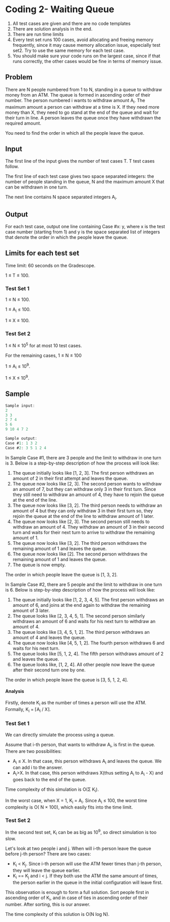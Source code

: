 # Coding 2- Waiting Queue

1. All test cases are given and there are no code templates
2. There are solution analysis in the end.
3. There are run time limits
4. Every test set runs 100 cases, avoid allocating
   and freeing memory frequently, since it may cause
   memory allocation issue, especially test set2. Try to use the same
   memory for each test case.
5. You should make sure your code runs on the
   largest case, since if that runs correctly,
   the other cases would be fine in terms of memory issue.

## Problem

There are N people numbered from 1 to N, standing in
a queue to withdraw money from an ATM. The queue is
formed in ascending order of their number. The person
numbered i wants to withdraw amount A<sub>i</sub>.
The maximum amount a person can withdraw at a time is X.
If they need more money than X, they need to go stand at
the end of the queue and wait for their turn in line.
A person leaves the queue once they have withdrawn the
required amount.

You need to find the order in which all the people leave the queue.

## Input

The first line of the input gives the number of test cases T. T test cases follow.

The first line of each test case gives two space separated integers: the number of people standing in the queue, N and
the maximum amount X that can be withdrawn in one turn.

The next line contains N space separated integers A<sub>i</sub>.

## Output

For each test case, output one line containing Case #x: y, where x is the test case number (starting from 1) and y is
the space separated list of integers that denote the order in which the people leave the queue.

## Limits for each test set

Time limit: 60 seconds on the Gradescope.

1 ≤ T ≤ 100.

### Test Set 1

1 ≤ N ≤ 100.

1 ≤ A<sub>i</sub> ≤ 100.

1 ≤ X ≤ 100.

### Test Set 2

1 ≤ N ≤ 10<sup>5</sup> for at most 10 test cases.

For the remaining cases, 1 ≤ N ≤ 100

1 ≤ A<sub>i</sub> ≤ 10<sup>9</sup>.

1 ≤ X ≤ 10<sup>9</sup>.

## Sample

```c
Sample input:
2
3 3
2 7 4
5 6
9 10 4 7 2

Sample output:
Case #1: 1 3 2
Case #2: 3 5 1 2 4

```

In Sample Case #1, there are 3 people and the limit to withdraw in one turn is 3. Below is a step-by-step description of
how the process will look like:

1. The queue initially looks like [1, 2, 3]. The first person withdraws an amount of 2 in their first attempt and leaves
   the queue.
2. The queue now looks like [2, 3]. The second person wants to withdraw an amount of 7, but they can withdraw only 3 in
   their first turn. Since they still need to withdraw an amount of 4, they have to rejoin the queue at the end of the
   line.
3. The queue now looks like [3, 2]. The third person needs to withdraw an amount of 4 but they can only withdraw 3 in
   their first turn so, they rejoin the queue at the end of the line to withdraw amount of 1 later.
4. The queue now looks like [2, 3]. The second person still needs to withdraw an amount of 4. They withdraw an amount of
   3 in their second turn and waits for their next turn to arrive to withdraw the remaining amount of 1.
5. The queue now looks like [3, 2]. The third person withdraws the remaining amount of 1 and leaves the queue.
6. The queue now looks like [2]. The second person withdraws the remaining amount of 1 and leaves the queue.
7. The queue is now empty.

The order in which people leave the queue is [1, 3, 2].

In Sample Case #2, there are 5 people and the limit to withdraw in one turn is 6. Below is step-by-step description of
how the process will look like:

1. The queue initially looks like [1, 2, 3, 4, 5]. The first person withdraws an amount of 6, and joins at the end again
   to withdraw the remaining amount of 3 later.
2. The queue looks like [2, 3, 4, 5, 1]. The second person similarly withdraws an amount of 6 and waits for his next
   turn to withdraw an amount of 4.
3. The queue looks like [3, 4, 5, 1, 2]. The third person withdraws an amount of 4 and leaves the queue.
4. The queue now looks like [4, 5, 1, 2]. The fourth person withdraws 6 and waits for his next turn.
5. The queue looks like [5, 1, 2, 4]. The fifth person withdraws amount of 2 and leaves the queue.
6. The queue looks like, [1, 2, 4]. All other people now leave the queue after their second turn one by one.

The order in which people leave the queue is [3, 5, 1, 2, 4].

#### Analysis

Firstly, denote K<sub>i</sub> as the number of times a person will use the ATM. Formally, K<sub>i</sub> = ⌈A<sub>i</sub>
/ X⌉.

### Test Set 1

We can directly simulate the process using a queue.

Assume that i-th person, that wants to withdraw A<sub>i</sub>, is first in the queue. There are two possibilities:

- A<sub>i</sub> ≤ X. In that case, this person withdraws A<sub>i</sub> and leaves the queue. We can add i to the answer.
- A<sub>i</sub>>X. In that case, this person withdraws X(thus setting A<sub>i</sub> to A<sub>i</sub> - X) and goes back
  to the end of the queue.

Time complexity of this simulation is O(Σ K<sub>i</sub>).

In the worst case, when X = 1, K<sub>i</sub> = A<sub>i</sub>. Since A<sub>i</sub> ≤ 100, the worst time complexity is O(
N × 100), which easily fits into
the time limit.

### Test Set 2

In the second test set, K<sub>i</sub> can be as big as 10<sup>9</sup>, so direct simulation is too slow.

Let's look at two people i and j. When will i-th person leave the queue before j-th person? There are two cases:

- K<sub>i</sub> < K<sub>j</sub>. Since i-th person will use the ATM fewer times than j-th person, they will leave the
  queue earlier.
- K<sub>i</sub> == K<sub>j</sub> and i < j. If they both use the ATM the same amount of times, the person earlier in the
  queue in the initial
  configuration will leave first.

This observation is enough to form a full solution. Sort people first in ascending order of K<sub>i</sub>, and in case
of ties in
ascending order of their number. After sorting, this is our answer.

The time complexity of this solution is O(N log N).
